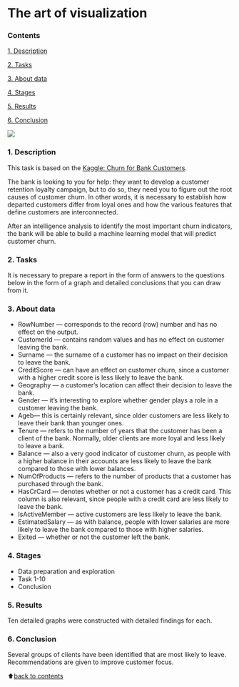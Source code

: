 # __The art of visualization__

### __Contents__
[1. Description](https://github.com/VolodinAlex/alekaran/tree/AlekaranDS/The%20art%20of%20visualization#1-description)<br>

[2. Tasks](https://github.com/VolodinAlex/alekaran/tree/AlekaranDS/The%20art%20of%20visualization#2-tasks)<br>

[3. About data](https://github.com/VolodinAlex/alekaran/tree/AlekaranDS/The%20art%20of%20visualization#3-about-data)<br>

[4. Stages](https://github.com/VolodinAlex/alekaran/tree/AlekaranDS/The%20art%20of%20visualization#4-stages)<br>

[5. Results](https://github.com/VolodinAlex/alekaran/tree/AlekaranDS/The%20art%20of%20visualization#5-results)<br>

[6. Conclusion](https://github.com/VolodinAlex/alekaran/tree/AlekaranDS/The%20art%20of%20visualization#6-conclusion)<br>

![](https://www.powerslide.io/hs-fs/hubfs/DAtA%20vis_Plan%20de%20travail%201.png?width=2500&name=DAtA%20vis_Plan%20de%20travail%201.png)

### __1. Description__
This task is based on the [Kaggle: Churn for Bank Customers](https://www.kaggle.com/datasets/mathchi/churn-for-bank-customers).  

The bank is looking to you for help: they want to develop a customer retention loyalty campaign, but to do so, they need you to figure out the root causes of customer churn. In other words, it is necessary to establish how departed customers differ from loyal ones and how the various features that define customers are interconnected.

After an intelligence analysis to identify the most important churn indicators, the bank will be able to build a machine learning model that will predict customer churn.

### __2. Tasks__
It is necessary to prepare a report in the form of answers to the questions below in the form of a graph and detailed conclusions that you can draw from it.

### **3. About data**
- RowNumber — corresponds to the record (row) number and has no effect on the output.
- CustomerId — contains random values and has no effect on customer leaving the bank.
- Surname — the surname of a customer has no impact on their decision to leave the bank.
- CreditScore — can have an effect on customer churn, since a customer with a higher credit score is less likely to leave the bank.
- Geography — a customer’s location can affect their decision to leave the bank.
- Gender — it’s interesting to explore whether gender plays a role in a customer leaving the bank.
- Ageb— this is certainly relevant, since older customers are less likely to leave their bank than younger ones.
- Tenure — refers to the number of years that the customer has been a client of the bank. Normally, older clients are more loyal and less likely to leave a bank.
- Balance — also a very good indicator of customer churn, as people with a higher balance in their accounts are less likely to leave the bank compared to those with lower balances.
- NumOfProducts — refers to the number of products that a customer has purchased through the bank.
- HasCrCard — denotes whether or not a customer has a credit card. This column is also relevant, since people with a credit card are less likely to leave the bank.
- IsActiveMember — active customers are less likely to leave the bank.
- EstimatedSalary — as with balance, people with lower salaries are more likely to leave the bank compared to those with higher salaries.
- Exited — whether or not the customer left the bank.

### **4. Stages**
- Data preparation and exploration
- Task 1-10
- Conclusion

### **5. Results**
Ten detailed graphs were constructed with detailed findings for each.

### **6. Conclusion**
Several groups of clients have been identified that are most likely to leave. Recommendations are given to improve customer focus.

:arrow_up:[back to contents](https://github.com/VolodinAlex/alekaran/tree/AlekaranDS/The%20art%20of%20visualization#contents)
